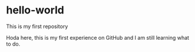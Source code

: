 # hello-world
This is my first repository

Hoda here, this is my first experience on GitHub and I am still learning what to do.
